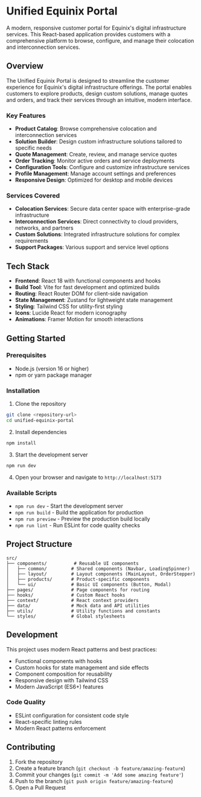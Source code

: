 # Unified Equinix Portal

A modern, responsive customer portal for Equinix's digital infrastructure services. This React-based application provides customers with a comprehensive platform to browse, configure, and manage their colocation and interconnection services.

## Overview

The Unified Equinix Portal is designed to streamline the customer experience for Equinix's digital infrastructure offerings. The portal enables customers to explore products, design custom solutions, manage quotes and orders, and track their services through an intuitive, modern interface.

### Key Features

- **Product Catalog**: Browse comprehensive colocation and interconnection services
- **Solution Builder**: Design custom infrastructure solutions tailored to specific needs
- **Quote Management**: Create, review, and manage service quotes
- **Order Tracking**: Monitor active orders and service deployments
- **Configuration Tools**: Configure and customize infrastructure services
- **Profile Management**: Manage account settings and preferences
- **Responsive Design**: Optimized for desktop and mobile devices

### Services Covered

- **Colocation Services**: Secure data center space with enterprise-grade infrastructure
- **Interconnection Services**: Direct connectivity to cloud providers, networks, and partners
- **Custom Solutions**: Integrated infrastructure solutions for complex requirements
- **Support Packages**: Various support and service level options

## Tech Stack

- **Frontend**: React 18 with functional components and hooks
- **Build Tool**: Vite for fast development and optimized builds
- **Routing**: React Router DOM for client-side navigation
- **State Management**: Zustand for lightweight state management
- **Styling**: Tailwind CSS for utility-first styling
- **Icons**: Lucide React for modern iconography
- **Animations**: Framer Motion for smooth interactions

## Getting Started

### Prerequisites

- Node.js (version 16 or higher)
- npm or yarn package manager

### Installation

1. Clone the repository

```bash
git clone <repository-url>
cd unified-equinix-portal
```

2. Install dependencies

```bash
npm install
```

3. Start the development server

```bash
npm run dev
```

4. Open your browser and navigate to `http://localhost:5173`

### Available Scripts

- `npm run dev` - Start the development server
- `npm run build` - Build the application for production
- `npm run preview` - Preview the production build locally
- `npm run lint` - Run ESLint for code quality checks

## Project Structure

```
src/
├── components/          # Reusable UI components
│   ├── common/         # Shared components (Navbar, LoadingSpinner)
│   ├── layout/         # Layout components (MainLayout, OrderStepper)
│   ├── products/       # Product-specific components
│   └── ui/             # Basic UI components (Button, Modal)
├── pages/              # Page components for routing
├── hooks/              # Custom React hooks
├── context/            # React context providers
├── data/               # Mock data and API utilities
├── utils/              # Utility functions and constants
└── styles/             # Global stylesheets
```

## Development

This project uses modern React patterns and best practices:

- Functional components with hooks
- Custom hooks for state management and side effects
- Component composition for reusability
- Responsive design with Tailwind CSS
- Modern JavaScript (ES6+) features

### Code Quality

- ESLint configuration for consistent code style
- React-specific linting rules
- Modern React patterns enforcement

## Contributing

1. Fork the repository
2. Create a feature branch (`git checkout -b feature/amazing-feature`)
3. Commit your changes (`git commit -m 'Add some amazing feature'`)
4. Push to the branch (`git push origin feature/amazing-feature`)
5. Open a Pull Request
